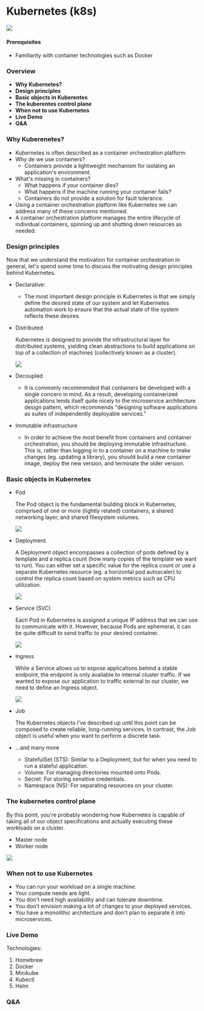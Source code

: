 # Kubernetes (k8s)
![](https://logos-world.net/wp-content/uploads/2023/06/Kubernetes-Logo.png)
#### **Prerequisites**
- Familiarity with container technologies such as Docker

### **Overview**
- **Why Kubernetes?**
- **Design principles**
- **Basic objects in Kuberentes**
- **The kuberentes control plane**
- **When not to use Kubernetes**
- **Live Demo**
- **Q&A**

### **Why Kuberenetes?**
- Kubernetes is often described as a container orchestration platform
- Why de we use containers?
    - Containers provide a lightweight mechanism for isolating an application's environment.
- What's missing in containers?
    - What happens if your container dies?
    - What happens if the machine running your container fails?
    - Containers do not provide a solution for fault tolerance.
- Using a container orchestration platform like Kubernetes we can address many of these concerns mentioned. 
- A container orchestration platform manages the entire lifecycle of individual containers, spinning up and shutting down resources as needed.

### **Design principles**
Now that we understand the motivation for container orchestration in general, let's spend some time to discuss the motivating design principles behind Kubernetes.
- Declarative: 
    - The most important design principle in Kubernetes is that we simply define the desired state of our system and let Kubernetes automation work to ensure that the actual state of the system reflects these desires.
- Distributed
    
    Kubernetes is designed to provide the infrastructural layer for distributed systems, yielding clean abstractions to build applications on top of a collection of machines (collectively known as a cluster).

    ![](https://www.jeremyjordan.me/content/images/2019/11/distributed_systems.png)

- Decoupled
    - It is commonly recommended that containers be developed with a single concern in mind. As a result, developing containerized applications lends itself quite nicely to the microservice architecture design pattern, which recommends "designing software applications as suites of independently deployable services."
    
- Immutable infrastructure
    - In order to achieve the most benefit from containers and container orchestration, you should be deploying immutable infrastructure. This is, rather than logging in to a container on a machine to make changes (eg. updating a library), you should build a new container image, deploy the new version, and terminate the older version.

### **Basic objects in Kubernetes**
- Pod

    The Pod object is the fundamental building block in Kubernetes, comprised of one or more (tightly related) containers, a shared networking layer, and shared filesystem volumes.
    
    ![](https://www.jeremyjordan.me/content/images/2019/11/pod.png)

- Deployment

    A Deployment object encompasses a collection of pods defined by a template and a replica count (how many copies of the template we want to run). You can either set a specific value for the replica count or use a separate Kubernetes resource (eg. a horizontal pod autoscaler) to control the replica count based on system metrics such as CPU utilization.

    ![](https://www.jeremyjordan.me/content/images/2019/11/deployment.png)

- Service (SVC)

    Each Pod in Kubernetes is assigned a unique IP address that we can use to communicate with it. However, because Pods are ephemeral, it can be quite difficult to send traffic to your desired container.

    ![](https://www.jeremyjordan.me/content/images/2019/11/service-1.png)

- Ingress

    While a Service allows us to expose applications behind a stable endpoint, the endpoint is only available to internal cluster traffic. If we wanted to expose our application to traffic external to our cluster, we need to define an Ingress object.  

    ![](https://www.jeremyjordan.me/content/images/2019/11/ingress_2.png)

- Job

    The Kubernetes objects I've described up until this point can be composed to create reliable, long-running services. In contrast, the Job object is useful when you want to perform a discrete task.

- ...and many more
    - StatefulSet (STS): Similar to a Deployment, but for when you need to run a stateful application.
    - Volume: For managing directories mounted onto Pods.
    - Secret: For storing sensitive credentials.
    - Namespace (NS): For separating resources on your cluster.

### **The kubernetes control plane**
By this point, you're probably wondering how Kubernetes is capable of taking all of our object specifications and actually executing these workloads on a cluster.
- Master node
- Worker node

![](https://www.jeremyjordan.me/content/images/2019/11/full_picture-1.png)

### **When not to use Kubernetes**
- You can run your workload on a single machine.
- Your compute needs are light.
- You don't need high availability and can tolerate downtime.
- You don't envision making a lot of changes to your deployed services.
- You have a monolithic architecture and don't plan to separate it into microservices.

### **Live Demo**
Technologies:
1. Homebrew 
2. Docker
3. Minikube
4. Kubectl
5. Helm

### **Q&A**
